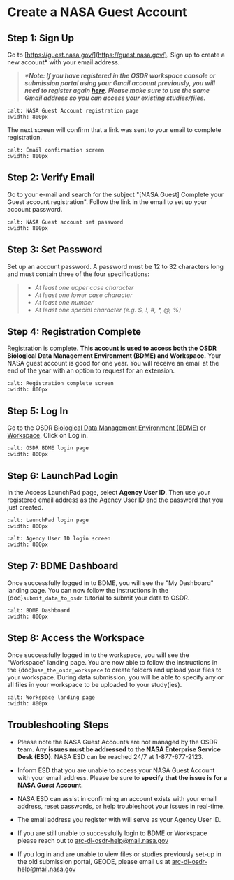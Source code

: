 # Create a NASA Guest Account  

## Step 1: Sign Up  

Go to [https://guest.nasa.gov/](https://guest.nasa.gov/). Sign up to create a new account* with your email address.  

> ***\*Note: If you have registered in the OSDR workspace console or submission portal using your Gmail account previously, you will need to register again [here](https://guest.nasa.gov/). Please make sure to use the same Gmail address so you can access your existing studies/files.***

```{image} ../../_static/images/nasa_guest_acct/nasa-guest-account-registration-page.png
:alt: NASA Guest Account registration page
:width: 800px
```
The next screen will confirm that a link was sent to your email to complete registration.  

```{image} ../../_static/images/nasa_guest_acct/nasa-guest-email-confirmation.jpg
:alt: Email confirmation screen
:width: 800px
```

## Step 2: Verify Email  

Go to your e-mail and search for the subject "[NASA Guest] Complete your Guest account registration". Follow the link in the email to set up your account password.  

```{image} ../../_static/images/nasa_guest_acct/nasa-guest-account-finish-registration.jpg
:alt: NASA Guest account set password
:width: 800px
```

## Step 3: Set Password  

Set up an account password. A password must be 12 to 32 characters long and must contain three of the four specifications:  

> - *At least one upper case character*  
> - *At least one lower case character*  
> - *At least one number*  
> - *At least one special character (e.g. $, !, #, \*, @, %)*  

## Step 4: Registration Complete  

Registration is complete. **This account is used to access both the OSDR Biological Data Management Environment (BDME) and Workspace.** Your NASA guest account is good for one year. You will receive an email at the end of the year with an option to request for an extension.  

```{image} ../../_static/images/nasa_guest_acct/nasa-guest-account-registered.jpg
:alt: Registration complete screen
:width: 800px
```

## Step 5: Log In  

Go to the OSDR [Biological Data Management Environment (BDME)](https://osdr.nasa.gov/bio/submission-sso-login.html) or [Workspace](https://osdr.nasa.gov/bio/workspace-sso-login.html). Click on Log in.  

```{image} ../../_static/images/bdme/bdme-login-page.jpg
:alt: OSDR BDME login page
:width: 800px
```

## Step 6: LaunchPad Login  

In the Access LaunchPad page, select **Agency User ID**. Then use your registered email address as the Agency User ID and the password that you just created.  

```{image} ../../_static/images/nasa_guest_acct/launchpad-login.png
:alt: LaunchPad login page
:width: 800px
```

```{image} ../../_static/images/nasa_guest_acct/launchpad-login-agency-id.jpg
:alt: Agency User ID login screen
:width: 800px
```

## Step 7: BDME Dashboard  

Once successfully logged in to BDME, you will see the "My Dashboard" landing page. You can now follow the instructions in the {doc}`submit_data_to_osdr` tutorial to submit your data to OSDR.  

```{image} ../../_static/images/bdme/bdme-dashboard.png
:alt: BDME Dashboard
:width: 800px
```

## Step 8: Access the Workspace  

Once successfully logged in to the workspace, you will see the "Workspace" landing page. You are now able to follow the instructions in the {doc}`use_the_osdr_workspace` to create folders and upload your files to your workspace. During data submission, you will be able to specify any or all files in your workspace to be uploaded to your study(ies).  

```{image} ../../_static/images/osdr_workspace/osdr-workspace-landing-page.png
:alt: Workspace landing page
:width: 800px
```

## Troubleshooting Steps  

- Please note the NASA Guest Accounts are not managed by the OSDR team. Any **issues must be addressed to the NASA Enterprise Service Desk (ESD)**. NASA ESD can be reached 24/7 at 1-877-677-2123.  

- Inform ESD that you are unable to access your NASA Guest Account with your email address. Please be sure to **specify that the issue is for a NASA *Guest* Account**.  

- NASA ESD can assist in confirming an account exists with your email address, reset passwords, or help troubleshoot your issues in real-time.  

- The email address you register with will serve as your Agency User ID.  

- If you are still unable to successfully login to BDME or Workspace please reach out to [arc-dl-osdr-help@mail.nasa.gov](mailto:arc-dl-osdr-help@mail.nasa.gov)  

- If you log in and are unable to view files or studies previously set-up in the old submission portal, GEODE, please email us at [arc-dl-osdr-help@mail.nasa.gov](mailto:arc-dl-osdr-help@mail.nasa.gov)  
